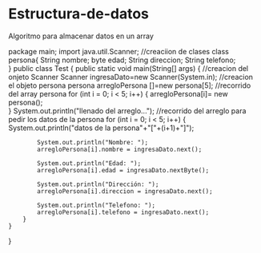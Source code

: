 # Estructura-de-datos
Algoritmo para almacenar datos en un array

package main;
import java.util.Scanner;
//creaciion de clases
class persona{
    String nombre;
    byte edad;
    String direccion;
    String telefono;    
}
public class Test {
    public static void main(String[] args) {
        //creacion del onjeto Scanner
        Scanner ingresaDato=new Scanner(System.in);
        //creacion el objeto persona
        persona arregloPersona []=new persona[5];
        //recorrido del array persona
        for (int i = 0; i < 5; i++) {
            arregloPersona[i]= new persona();   
        }
        System.out.println("llenado del arreglo...");
        //recorrido del arreglo para pedir los datos de la persona
        for (int i = 0; i < 5; i++) {
            System.out.println("datos de la persona"+"["+(i+1)+"]");
            
            System.out.println("Nombre: ");
            arregloPersona[i].nombre = ingresaDato.next(); 
            
            System.out.println("Edad: ");
            arregloPersona[i].edad = ingresaDato.nextByte();
            
            System.out.println("Dirección: ");
            arregloPersona[i].direccion = ingresaDato.next();
            
            System.out.println("Telefono: ");
            arregloPersona[i].telefono = ingresaDato.next();
        }
    }
}
